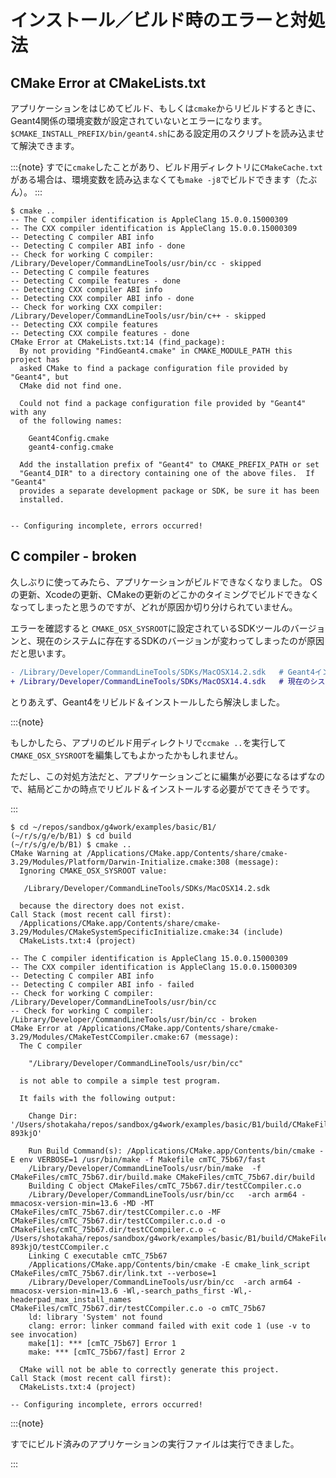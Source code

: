 # インストール／ビルド時のエラーと対処法

## CMake Error at CMakeLists.txt

アプリケーションをはじめてビルド、もしくは``cmake``からリビルドするときに、Geant4関係の環境変数が設定されていないとエラーになります。
``$CMAKE_INSTALL_PREFIX/bin/geant4.sh``にある設定用のスクリプトを読み込ませて解決できます。

:::{note}
すでに``cmake``したことがあり、ビルド用ディレクトリに``CMakeCache.txt``がある場合は、環境変数を読み込まなくても``make -j8``でビルドできます（たぶん）。
:::

```console
$ cmake ..
-- The C compiler identification is AppleClang 15.0.0.15000309
-- The CXX compiler identification is AppleClang 15.0.0.15000309
-- Detecting C compiler ABI info
-- Detecting C compiler ABI info - done
-- Check for working C compiler: /Library/Developer/CommandLineTools/usr/bin/cc - skipped
-- Detecting C compile features
-- Detecting C compile features - done
-- Detecting CXX compiler ABI info
-- Detecting CXX compiler ABI info - done
-- Check for working CXX compiler: /Library/Developer/CommandLineTools/usr/bin/c++ - skipped
-- Detecting CXX compile features
-- Detecting CXX compile features - done
CMake Error at CMakeLists.txt:14 (find_package):
  By not providing "FindGeant4.cmake" in CMAKE_MODULE_PATH this project has
  asked CMake to find a package configuration file provided by "Geant4", but
  CMake did not find one.

  Could not find a package configuration file provided by "Geant4" with any
  of the following names:

    Geant4Config.cmake
    geant4-config.cmake

  Add the installation prefix of "Geant4" to CMAKE_PREFIX_PATH or set
  "Geant4_DIR" to a directory containing one of the above files.  If "Geant4"
  provides a separate development package or SDK, be sure it has been
  installed.


-- Configuring incomplete, errors occurred!
```

## C compiler - broken

久しぶりに使ってみたら、アプリケーションがビルドできなくなりました。
OSの更新、Xcodeの更新、CMakeの更新のどこかのタイミングでビルドできなくなってしまったと思うのですが、どれが原因か切り分けられていません。

エラーを確認すると
``CMAKE_OSX_SYSROOT``に設定されているSDKツールのバージョンと、現在のシステムに存在するSDKのバージョンが変わってしまったのが原因だと思います。

```diff
- /Library/Developer/CommandLineTools/SDKs/MacOSX14.2.sdk   # Geant4インストール時に指定されたバージョン（自動）
+ /Library/Developer/CommandLineTools/SDKs/MacOSX14.4.sdk   # 現在のシステムに存在するバージョン
```

とりあえず、Geant4をリビルド＆インストールしたら解決しました。

:::{note}

もしかしたら、アプリのビルド用ディレクトリで``ccmake ..``を実行して``CMAKE_OSX_SYSROOT``を編集してもよかったかもしれません。

ただし、この対処方法だと、アプリケーションごとに編集が必要になるはずなので、結局どこかの時点でリビルド＆インストールする必要がでてきそうです。

:::

```console
$ cd ~/repos/sandbox/g4work/examples/basic/B1/
(~/r/s/g/e/b/B1) $ cd build
(~/r/s/g/e/b/B1) $ cmake ..
CMake Warning at /Applications/CMake.app/Contents/share/cmake-3.29/Modules/Platform/Darwin-Initialize.cmake:308 (message):
  Ignoring CMAKE_OSX_SYSROOT value:

   /Library/Developer/CommandLineTools/SDKs/MacOSX14.2.sdk

  because the directory does not exist.
Call Stack (most recent call first):
  /Applications/CMake.app/Contents/share/cmake-3.29/Modules/CMakeSystemSpecificInitialize.cmake:34 (include)
  CMakeLists.txt:4 (project)

-- The C compiler identification is AppleClang 15.0.0.15000309
-- The CXX compiler identification is AppleClang 15.0.0.15000309
-- Detecting C compiler ABI info
-- Detecting C compiler ABI info - failed
-- Check for working C compiler: /Library/Developer/CommandLineTools/usr/bin/cc
-- Check for working C compiler: /Library/Developer/CommandLineTools/usr/bin/cc - broken
CMake Error at /Applications/CMake.app/Contents/share/cmake-3.29/Modules/CMakeTestCCompiler.cmake:67 (message):
  The C compiler

    "/Library/Developer/CommandLineTools/usr/bin/cc"

  is not able to compile a simple test program.

  It fails with the following output:

    Change Dir: '/Users/shotakaha/repos/sandbox/g4work/examples/basic/B1/build/CMakeFiles/CMakeScratch/TryCompile-893kjO'

    Run Build Command(s): /Applications/CMake.app/Contents/bin/cmake -E env VERBOSE=1 /usr/bin/make -f Makefile cmTC_75b67/fast
    /Library/Developer/CommandLineTools/usr/bin/make  -f CMakeFiles/cmTC_75b67.dir/build.make CMakeFiles/cmTC_75b67.dir/build
    Building C object CMakeFiles/cmTC_75b67.dir/testCCompiler.c.o
    /Library/Developer/CommandLineTools/usr/bin/cc   -arch arm64 -mmacosx-version-min=13.6 -MD -MT CMakeFiles/cmTC_75b67.dir/testCCompiler.c.o -MF CMakeFiles/cmTC_75b67.dir/testCCompiler.c.o.d -o CMakeFiles/cmTC_75b67.dir/testCCompiler.c.o -c /Users/shotakaha/repos/sandbox/g4work/examples/basic/B1/build/CMakeFiles/CMakeScratch/TryCompile-893kjO/testCCompiler.c
    Linking C executable cmTC_75b67
    /Applications/CMake.app/Contents/bin/cmake -E cmake_link_script CMakeFiles/cmTC_75b67.dir/link.txt --verbose=1
    /Library/Developer/CommandLineTools/usr/bin/cc  -arch arm64 -mmacosx-version-min=13.6 -Wl,-search_paths_first -Wl,-headerpad_max_install_names CMakeFiles/cmTC_75b67.dir/testCCompiler.c.o -o cmTC_75b67
    ld: library 'System' not found
    clang: error: linker command failed with exit code 1 (use -v to see invocation)
    make[1]: *** [cmTC_75b67] Error 1
    make: *** [cmTC_75b67/fast] Error 2

  CMake will not be able to correctly generate this project.
Call Stack (most recent call first):
  CMakeLists.txt:4 (project)

-- Configuring incomplete, errors occurred!
```

:::{note}

すでにビルド済みのアプリケーションの実行ファイルは実行できました。

:::


